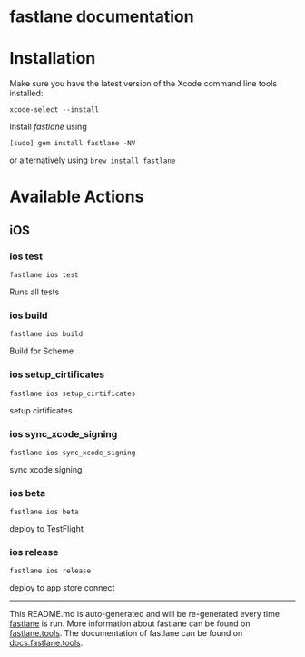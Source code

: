 fastlane documentation
================
# Installation

Make sure you have the latest version of the Xcode command line tools installed:

```
xcode-select --install
```

Install _fastlane_ using
```
[sudo] gem install fastlane -NV
```
or alternatively using `brew install fastlane`

# Available Actions
## iOS
### ios test
```
fastlane ios test
```
Runs all tests
### ios build
```
fastlane ios build
```
Build for Scheme
### ios setup_cirtificates
```
fastlane ios setup_cirtificates
```
setup cirtificates
### ios sync_xcode_signing
```
fastlane ios sync_xcode_signing
```
sync xcode signing
### ios beta
```
fastlane ios beta
```
deploy to TestFlight
### ios release
```
fastlane ios release
```
deploy to app store connect

----

This README.md is auto-generated and will be re-generated every time [fastlane](https://fastlane.tools) is run.
More information about fastlane can be found on [fastlane.tools](https://fastlane.tools).
The documentation of fastlane can be found on [docs.fastlane.tools](https://docs.fastlane.tools).
